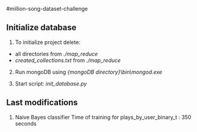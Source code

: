 #million-song-dataset-challenge

## Initialize database
1. To initialize project delete:
- all directories from *./map_reduce*
- *created_collections.txt* from *./map_reduce*

2. Run mongoDB using *{mongoDB directory}\bin\mongod.exe*

3. Start script: *init_database.py*

## Last modifications
1. Naive Bayes classifier
Time of training for plays_by_user_binary_t : 350 seconds